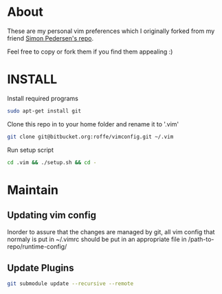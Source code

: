 About
=====
These are my personal vim preferences which I originally forked
from my friend [Simon Pedersen's repo](https://bitbucket.org/mustig/vimconfig).

Feel free to copy or fork them if you find them appealing :)

INSTALL
=======
Install required programs
```bash
sudo apt-get install git
```

Clone this repo in to your home folder and rename it to '.vim'
```bash
git clone git@bitbucket.org:roffe/vimconfig.git ~/.vim
```

Run setup script
```bash
cd .vim && ./setup.sh && cd -
```

Maintain
========

Updating vim config
---------------
Inorder to assure that the changes are managed by git,
all vim config that normaly is put in ~/.vimrc should be
put in an appropriate file in /path-to-repo/runtime-config/

Update Plugins
--------------
```bash
git submodule update --recursive --remote
```
